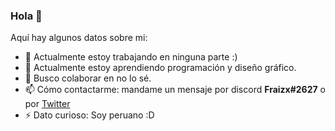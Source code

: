 ### Hola 👋

Aquí hay algunos datos sobre mi:

- 🔭 Actualmente estoy trabajando en ninguna parte :)
- 🌱 Actualmente estoy aprendiendo programación y diseño gráfico.
- 👯 Busco colaborar en no lo sé.
- 📫 Cómo contactarme: mandame un mensaje por discord **Fraizx#2627** o por [Twitter](https://twitter.com/FraizxGD/)
- ⚡ Dato curioso: Soy peruano :D
